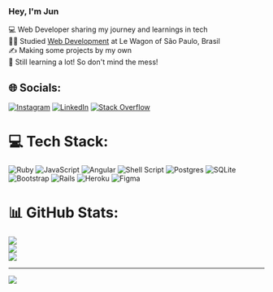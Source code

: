 ### Hey, I'm Jun

💻 Web Developer sharing my journey and learnings in tech<br/>
👨‍🎓 Studied [Web Development](https://www.lewagon.com) at Le Wagon of São Paulo, Brasil<br/>
✍ Making some projects by my own<br/>
💭 Still learning a lot! So don't mind the mess!<br/>

## 🌐 Socials:
[![Instagram](https://img.shields.io/badge/Instagram-%23E4405F.svg?logo=Instagram&logoColor=white)](https://instagram.com/junzzin) [![LinkedIn](https://img.shields.io/badge/LinkedIn-%230077B5.svg?logo=linkedin&logoColor=white)](https://linkedin.com/in/daniel-furukawa) [![Stack Overflow](https://img.shields.io/badge/-Stackoverflow-FE7A16?logo=stack-overflow&logoColor=white)](https://stackoverflow.com/users/junzzin) 

# 💻 Tech Stack:
![Ruby](https://img.shields.io/badge/ruby-%23CC342D.svg?style=for-the-badge&logo=ruby&logoColor=white) 
![JavaScript](https://img.shields.io/badge/javascript-%23323330.svg?style=for-the-badge&logo=javascript&logoColor=%23F7DF1E)
![Angular](https://img.shields.io/badge/angular-%23DD0031.svg?style=for-the-badge&logo=angular&logoColor=white)
![Shell Script](https://img.shields.io/badge/shell_script-%23121011.svg?style=for-the-badge&logo=gnu-bash&logoColor=white) 
![Postgres](https://img.shields.io/badge/postgres-%23316192.svg?style=for-the-badge&logo=postgresql&logoColor=white) 
![SQLite](https://img.shields.io/badge/sqlite-%2307405e.svg?style=for-the-badge&logo=sqlite&logoColor=white) 
![Bootstrap](https://img.shields.io/badge/bootstrap-%238511FA.svg?style=for-the-badge&logo=bootstrap&logoColor=white) 
![Rails](https://img.shields.io/badge/rails-%23CC0000.svg?style=for-the-badge&logo=ruby-on-rails&logoColor=white) 
![Heroku](https://img.shields.io/badge/heroku-%23430098.svg?style=for-the-badge&logo=heroku&logoColor=white) 
![Figma](https://img.shields.io/badge/figma-%23F24E1E.svg?style=for-the-badge&logo=figma&logoColor=white)

# 📊 GitHub Stats:
![](https://github-readme-stats.vercel.app/api?username=junzzinn&theme=tokyonight&hide_border=false&include_all_commits=true&count_private=true)<br/>
![](https://github-readme-streak-stats.herokuapp.com/?user=junzzinn&theme=tokyonight&hide_border=false)<br/>
![](https://github-readme-stats.vercel.app/api/top-langs/?username=junzzinn&theme=tokyonight&hide_border=false&include_all_commits=true&count_private=true&layout=compact)

---
[![](https://visitcount.itsvg.in/api?id=junzzinn&icon=0&color=11)](https://visitcount.itsvg.in)

<!-- Proudly created with GPRM ( https://gprm.itsvg.in ) -->

